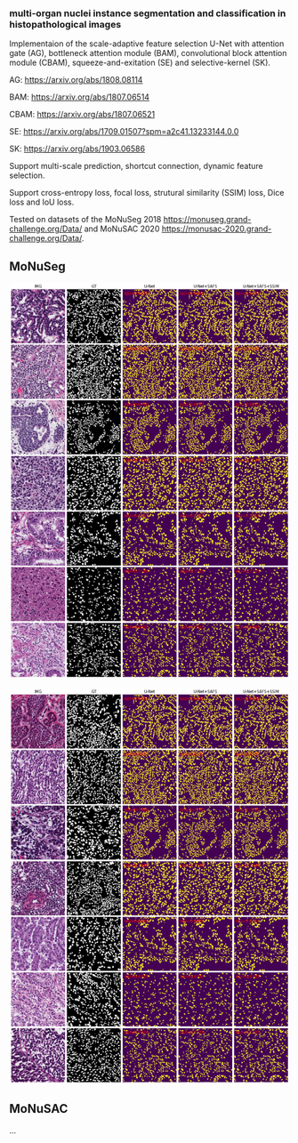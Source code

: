 ### multi-organ nuclei instance segmentation and classification in histopathological images


Implementaion of the scale-adaptive feature selection U-Net with attention gate (AG), bottleneck attention module (BAM), convolutional block attention module (CBAM), squeeze-and-exitation (SE) and selective-kernel (SK).

AG: https://arxiv.org/abs/1808.08114

BAM: https://arxiv.org/abs/1807.06514

CBAM: https://arxiv.org/abs/1807.06521

SE: https://arxiv.org/abs/1709.01507?spm=a2c41.13233144.0.0

SK: https://arxiv.org/abs/1903.06586

Support multi-scale prediction, shortcut connection, dynamic feature selection.

Support cross-entropy loss, focal loss, strutural similarity (SSIM) loss, Dice loss and IoU loss.

Tested on datasets of the MoNuSeg 2018 https://monuseg.grand-challenge.org/Data/ and MoNuSAC 2020 https://monusac-2020.grand-challenge.org/Data/.

## MoNuSeg
![2019](/results/monuseg1.png)

![2020](/results/monuseg2.png)

## MoNuSAC
...

